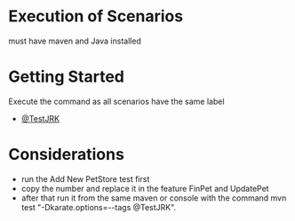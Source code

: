 # Execution of Scenarios

must have maven and Java installed

# Getting Started

Execute the command as all scenarios have the same label

- [@TestJRK]()

# Considerations

- run the Add New PetStore test first
- copy the number and replace it in the feature FinPet and UpdatePet
- after that run it from the same maven or console with the command mvn test "-Dkarate.options=--tags @TestJRK".
